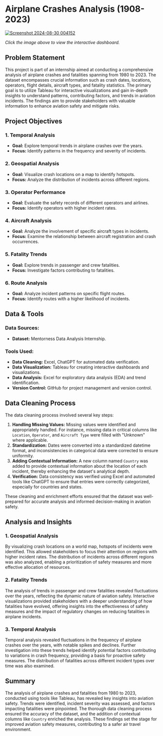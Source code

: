# **Airplane Crashes Analysis (1908-2023)**

[![Screenshot 2024-08-30 004152](https://github.com/user-attachments/assets/f28b94bb-ff45-4228-8873-1200820f6de0)](https://public.tableau.com/app/profile/abobakr.emary/vizzes)

*Click the image above to view the interactive dashboard.*

## **Problem Statement**
This project is part of an internship aimed at conducting a comprehensive analysis of airplane crashes and fatalities spanning from 1980 to 2023. The dataset encompasses crucial information such as crash dates, locations, operators, flight details, aircraft types, and fatality statistics. The primary goal is to utilize Tableau for interactive visualizations and gain in-depth insights to understand patterns, contributing factors, and trends in aviation incidents. The findings aim to provide stakeholders with valuable information to enhance aviation safety and mitigate risks.

## **Project Objectives**
### **1. Temporal Analysis**
- **Goal:** Explore temporal trends in airplane crashes over the years.
- **Focus:** Identify patterns in the frequency and severity of incidents.
  
### **2. Geospatial Analysis**
- **Goal:** Visualize crash locations on a map to identify hotspots.
- **Focus:** Analyze the distribution of incidents across different regions.

### **3. Operator Performance**
- **Goal:** Evaluate the safety records of different operators and airlines.
- **Focus:** Identify operators with higher incident rates.

### **4. Aircraft Analysis**
- **Goal:** Analyze the involvement of specific aircraft types in incidents.
- **Focus:** Examine the relationship between aircraft registration and crash occurrences.

### **5. Fatality Trends**
- **Goal:** Explore trends in passenger and crew fatalities.
- **Focus:** Investigate factors contributing to fatalities.

### **6. Route Analysis**
- **Goal:** Analyze incident patterns on specific flight routes.
- **Focus:** Identify routes with a higher likelihood of incidents.

## **Data & Tools**
### **Data Sources:**
- **Dataset:** Mentorness Data Analysis Internship.

### **Tools Used:**
- **Data Cleaning:** Excel, ChatGPT for automated data verification.
- **Data Visualization:** Tableau for creating interactive dashboards and visualizations.
- **Data Analysis:** Excel for exploratory data analysis (EDA) and trend identification.
- **Version Control:** GitHub for project management and version control.

## **Data Cleaning Process**
The data cleaning process involved several key steps:
1. **Handling Missing Values:** Missing values were identified and appropriately handled. For instance, missing data in critical columns like `Location`, `Operator`, and `Aircraft Type` were filled with "Unknown" where applicable.
2. **Standardization:** Dates were converted into a standardized datetime format, and inconsistencies in categorical data were corrected to ensure uniformity.
3. **Adding Contextual Information:** A new column named `Country` was added to provide contextual information about the location of each incident, thereby enhancing the dataset's analytical depth.
4. **Verification:** Data consistency was verified using Excel and automated tools like ChatGPT to ensure that entries were correctly categorized, especially for countries and states.

These cleaning and enrichment efforts ensured that the dataset was well-prepared for accurate analysis and informed decision-making in aviation safety.

## **Analysis and Insights**
### **1. Geospatial Analysis**
By visualizing crash locations on a world map, hotspots of incidents were identified. This allowed stakeholders to focus their attention on regions with higher incident rates. The distribution of incidents across different regions was also analyzed, enabling a prioritization of safety measures and more effective allocation of resources.

### **2. Fatality Trends**
The analysis of trends in passenger and crew fatalities revealed fluctuations over the years, reflecting the dynamic nature of aviation safety. Interactive visualizations provided stakeholders with a deeper understanding of how fatalities have evolved, offering insights into the effectiveness of safety measures and the impact of regulatory changes on reducing fatalities in airplane incidents.

### **3. Temporal Analysis**
Temporal analysis revealed fluctuations in the frequency of airplane crashes over the years, with notable spikes and declines. Further investigation into these trends helped identify potential factors contributing to variations in crash frequency, providing a basis for proactive safety measures. The distribution of fatalities across different incident types over time was also examined.

## **Summary**
The analysis of airplane crashes and fatalities from 1980 to 2023, conducted using tools like Tableau, has revealed key insights into aviation safety. Trends were identified, incident severity was assessed, and factors impacting fatalities were pinpointed. The thorough data cleaning process ensured the accuracy of the dataset, and the addition of contextual columns like `Country` enriched the analysis. These findings set the stage for improved aviation safety measures, contributing to a safer air travel environment.
